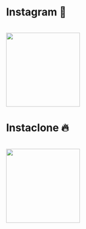 

<div>

<h1>Instagram 📱<h1/>

  <img width="200px" src="https://user-images.githubusercontent.com/86444245/176790749-7c985f0d-e1ec-4408-9e6f-ff0d68a52038.png"/>
  

<h1>Instaclone 🔥<h1/>
  <img width="200px" src="https://user-images.githubusercontent.com/86444245/176790709-58e1bcff-d25d-495b-8fb2-4601021b883f.png"/>

  <div/>
